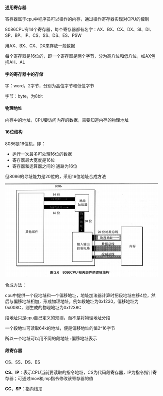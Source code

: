 #### 通用寄存器

寄存器属于cpu中程序员可以操作的内存，通过操作寄存器实现对CPU的控制

8086CPU有14个寄存器，每个寄存器都有名字：AX、BX、CX、DX、SI、DI、SP、BP、IP、CS、SS、DS、ES、PSW

用AX、BX、CX、DX来存放一般数据

每个寄存器是16位的，即一个寄存器是两个字节，分为高八位和低八位，如AX包括AH、AL

#### 字的寄存器中的存储

字：word，2字节，分别为高位字节和低位字节

字节：byte，为8bit

#### 物理地址

内存中的地址，CPU要访问内存的数据，需要知道内存的物理地址

#### 16位结构

8086是16位机，即：

- 运行一次最多可处理16位的数据
- 寄存器最大宽度是16位
- 寄存器和运算器之间的 通路为16位

但8086的寻址能力是20位的，采用16位地址合成方法

![1569834909554](.\pic\1569834909554.png)

合成方法：

​	cpu中提供一个段地址和一个偏移地址，地址加法器计算时把段地址左移4位，然后与偏移地址相加，形成物理地址。例如段地址为0x1230，偏移地址为0x008C，则生成的物理地址为0x1238C

段地址只是cpu自己定义的规则，而不是将物理地址分段

一个段地址可读取64k的地址，便是偏移地址的值2^16字节

所以一个地址可以用不同的段地址+偏移地址表示

#### 段寄存器

CS、SS、DS、ES

**CS、IP**：表示CPU当前要读取的指令地址，CS为代码段寄存器，IP为指令指针寄存器；可通过mov和jmp指令修改该寄存器的值

**CC、SP**：指向栈顶



